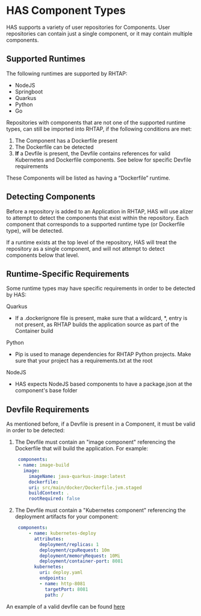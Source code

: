 # HAS Component Types

HAS supports a variety of user repositories for Components. User repositories can contain just a single component, or it may contain multiple components.

## Supported Runtimes

The following runtimes are supported by RHTAP:
- NodeJS
- Springboot
- Quarkus
- Python
- Go

Repositories with components that are not one of the supported runtime types, can still be imported into RHTAP, if the following conditions are met:
1) The Component has a Dockerfile present
2) The Dockerfile can be detected
3) **If** a Devfile is present, the Devfile contains references for valid Kubernetes and Dockerfile components. See below for specific Devfile requirements

These Components will be listed as having a “Dockerfile” runtime.


## Detecting Components

Before a repository is added to an Application in RHTAP, HAS will use alizer to attempt to detect the components that exist within the repository. Each component that corresponds to a supported runtime type (or Dockerfile type), will be detected.

If a runtime exists at the top level of the repository, HAS will treat the repository as a single component, and will not attempt to detect components below that level. 

## Runtime-Specific Requirements

Some runtime types may have specific requirements in order to be detected by HAS:

Quarkus
- If a .dockerignore file is present, make sure that a wildcard, *, entry is not present, as RHTAP builds the application source as part of the Container build

Python
- Pip is used to manage dependencies for RHTAP Python projects. Make sure that your project has a requirements.txt at the root

NodeJS
- HAS expects NodeJS based components to have a package.json at the component's base folder

## Devfile Requirements

As mentioned before, if a Devfile is present in a Component, it must be valid in order to be detected:

1) The Devfile must contain an "image component" referencing the Dockerfile that will build the application. For example:
   ```yaml
    components:
    - name: image-build
      image:
        imageName: java-quarkus-image:latest
        dockerfile:
        uri: src/main/docker/Dockerfile.jvm.staged
        buildContext: .
        rootRequired: false
   ```

2) The Devfile must contain a "Kubernetes component" referencing the deployment artifacts for your component:
   ```yaml
    components:
        - name: kubernetes-deploy
          attributes:
            deployment/replicas: 1
            deployment/cpuRequest: 10m
            deployment/memoryRequest: 10Mi
            deployment/container-port: 8081
          kubernetes:
            uri: deploy.yaml
            endpoints:
            - name: http-8081
              targetPort: 8081
              path: /
    ```
An example of a valid devfile can be found [here](https://github.com/devfile-samples/devfile-sample-go-basic/blob/main/devfile.yaml)